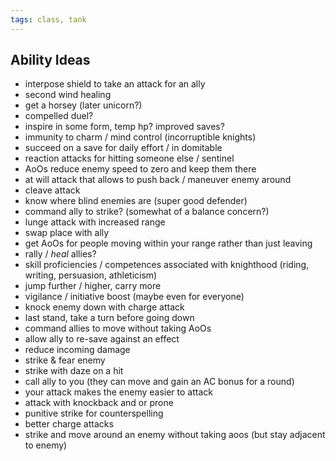 ```yaml
---
tags: class, tank
---
```

## Ability Ideas
- interpose shield to take an attack for an ally
- second wind healing
- get a horsey (later unicorn?)
- compelled duel?
- inspire in some form, temp hp? improved saves?
- immunity to charm / mind control (incorruptible knights)
- succeed on a save for daily effort / in domitable
- reaction attacks for hitting someone else / sentinel
- AoOs reduce enemy speed to zero and keep them there
- at will attack that allows to push back / maneuver enemy around
- cleave attack
- know where blind enemies are (super good defender)
- command ally to strike? (somewhat of a balance concern?)
- lunge attack with increased range
- swap place with ally
- get AoOs for people moving within your range rather than just leaving
- rally / *heal* allies?
- skill proficiencies / competences associated with knighthood (riding, writing, persuasion, athleticism)
- jump further / higher, carry more
- vigilance / initiative boost (maybe even for everyone)
- knock enemy down with charge attack
- last stand, take a turn before going down
- command allies to move without taking AoOs
- allow ally to re-save against an effect
- reduce incoming damage
- strike & fear enemy
- strike with daze on  a hit
- call ally to you (they can move and gain an AC bonus for a round)
- your attack makes the enemy easier to attack
- attack with knockback and or prone
- punitive strike for counterspelling
- better charge attacks
- strike and move around an enemy without taking aoos (but stay adjacent to enemy)
